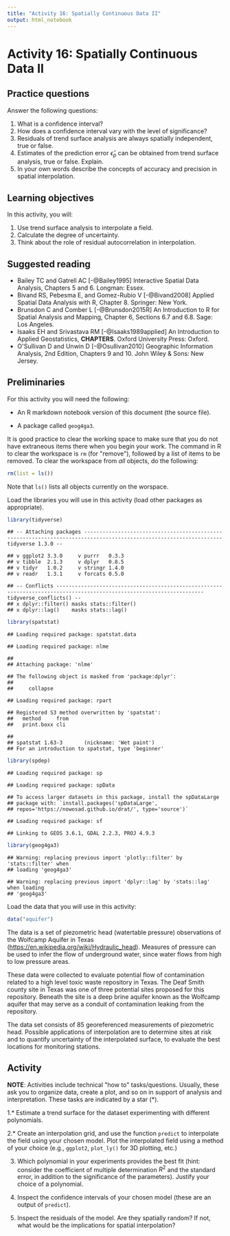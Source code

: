 ```yaml
---
title: "Activity 16: Spatially Continuous Data II"
output: html_notebook
---
```


# Activity 16: Spatially Continuous Data II

## Practice questions

Answer the following questions:

1. What is a confidence interval?
2. How does a confidence interval vary with the level of significance?
3. Residuals of trend surface analysis are always spatially independent, true or false.
4. Estimates of the prediction error $\hat{\epsilon}_p$ can be obtained from trend surface analysis, true or false. Explain.
5. In your own words describe the concepts of accuracy and precision in spatial interpolation.

## Learning objectives

In this activity, you will:

1. Use trend surface analysis to interpolate a field.
2. Calculate the degree of uncertainty.
3. Think about the role of residual autocorrelation in interpolation.

## Suggested reading

- Bailey TC and Gatrell AC [-@Bailey1995] Interactive Spatial Data Analysis, Chapters 5 and 6. Longman: Essex.
- Bivand RS, Pebesma E, and Gomez-Rubio V [-@Bivand2008] Applied Spatial Data Analysis with R, Chapter 8. Springer: New York.
- Brunsdon C and Comber L [-@Brunsdon2015R] An Introduction to R for Spatial Analysis and Mapping, Chapter 6, Sections 6.7 and 6.8. Sage: Los Angeles.
- Isaaks EH and Srivastava RM  [-@Isaaks1989applied] An Introduction to Applied Geostatistics, **CHAPTERS**. Oxford University Press: Oxford.
- O'Sullivan D and Unwin D [-@Osullivan2010] Geographic Information Analysis, 2nd Edition, Chapters 9 and 10. John Wiley & Sons: New Jersey.

## Preliminaries

For this activity you will need the following:

* An R markdown notebook version of this document (the source file).

* A package called `geog4ga3`.

It is good practice to clear the working space to make sure that you do not have extraneous items there when you begin your work. The command in R to clear the workspace is `rm` (for "remove"), followed by a list of items to be removed. To clear the workspace from _all_ objects, do the following:

```r
rm(list = ls())
```

Note that `ls()` lists all objects currently on the worspace.

Load the libraries you will use in this activity (load other packages as appropriate). 

```r
library(tidyverse)
```

```
## -- Attaching packages ------------------------------------------------------------------------------------------------------------------- tidyverse 1.3.0 --
```

```
## v ggplot2 3.3.0     v purrr   0.3.3
## v tibble  2.1.3     v dplyr   0.8.5
## v tidyr   1.0.2     v stringr 1.4.0
## v readr   1.3.1     v forcats 0.5.0
```

```
## -- Conflicts ---------------------------------------------------------------------------------------------------------------------- tidyverse_conflicts() --
## x dplyr::filter() masks stats::filter()
## x dplyr::lag()    masks stats::lag()
```

```r
library(spatstat)
```

```
## Loading required package: spatstat.data
```

```
## Loading required package: nlme
```

```
## 
## Attaching package: 'nlme'
```

```
## The following object is masked from 'package:dplyr':
## 
##     collapse
```

```
## Loading required package: rpart
```

```
## Registered S3 method overwritten by 'spatstat':
##   method     from
##   print.boxx cli
```

```
## 
## spatstat 1.63-3       (nickname: 'Wet paint') 
## For an introduction to spatstat, type 'beginner'
```

```r
library(spdep)
```

```
## Loading required package: sp
```

```
## Loading required package: spData
```

```
## To access larger datasets in this package, install the spDataLarge
## package with: `install.packages('spDataLarge',
## repos='https://nowosad.github.io/drat/', type='source')`
```

```
## Loading required package: sf
```

```
## Linking to GEOS 3.6.1, GDAL 2.2.3, PROJ 4.9.3
```

```r
library(geog4ga3)
```

```
## Warning: replacing previous import 'plotly::filter' by 'stats::filter' when
## loading 'geog4ga3'
```

```
## Warning: replacing previous import 'dplyr::lag' by 'stats::lag' when loading
## 'geog4ga3'
```

Load the data that you will use in this activity:

```r
data("aquifer")
```

The data is a set of piezometric head (watertable pressure) observations of the Wolfcamp Aquifer in Texas (https://en.wikipedia.org/wiki/Hydraulic_head). Measures of pressure can be used to infer the flow of underground water, since water flows from high to low pressure areas.

These data were collected to evaluate potential flow of contamination related to a high level toxic waste repository in Texas. The Deaf Smith county site in Texas was one of three potential sites proposed for this repository. Beneath the site is a deep brine aquifer known as the Wolfcamp aquifer that may serve as a conduit of contamination leaking from the repository.

The data set consists of 85 georeferenced measurements of piezometric head. Possible applications of interpolation are to determine sites at risk and to quantify uncertainty of the interpolated surface, to evaluate the best locations for monitoring stations.

## Activity

**NOTE**: Activities include technical "how to" tasks/questions. Usually, these ask you to organize data, create a plot, and so on in support of analysis and interpretation. These tasks are indicated by a star (*).

1.* Estimate a trend surface for the dataset experimenting with different polynomials.

2.* Create an interpolation grid, and use the function `predict` to interpolate the field using your chosen model. Plot the interpolated field using a method of your choice (e.g., `ggplot2`, `plot_ly()` for 3D plotting, etc.)

3. Which polynomial in your experiments provides the best fit (hint: consider the coefficient of multiple determination $R^2$ and the standard error, in addition to the significance of the parameters). Justify your choice of a polynomial.

3. Inspect the confidence intervals of your chosen model (these are an output of `predict`).

4. Inspect the residuals of the model. Are they spatially random? If not, what would be the implications for spatial interpolation?
